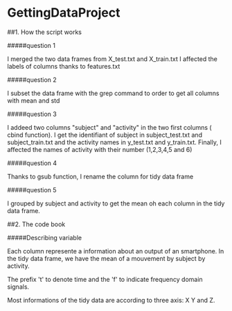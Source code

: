 # GettingDataProject

##1. How the script works

#####question 1

I merged the two data frames from X_test.txt and X_train.txt
I affected the labels of columns thanks to features.txt

#####question 2

I subset the data frame with the grep command to order to get all columns with mean and std

#####question 3

I addeed two columns "subject" and "activity" in the two first columns ( cbind function). I get the identifiant of subject in subject_test.txt and subject_train.txt and the activity names in y_test.txt and y_train.txt. Finally, I affected the names of activity with their number (1,2,3,4,5 and 6)

#####question 4

Thanks to gsub function, I rename the column for tidy data frame

#####question 5

I grouped by subject and activity to get the mean oh each column in the tidy data frame.


##2. The code book

#####Describing variable

Each column represente a information about an output of an smartphone. In the tidy data frame, we have the mean of a mouvement by subject by activity.

The prefix 't' to denote time and the 'f' to indicate frequency domain signals.

Most informations of the tidy data are according to three axis: X Y and Z.
